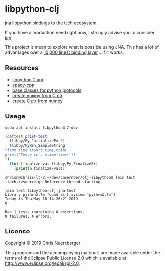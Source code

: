 # libpython-clj

jna libpython bindings to the tech ecosystem.

If you have a production need right now, I strongly advise you to consider
[jep](https://github.com/ninia/jep).

This project is mean to explore what is possible using JNA.  This has a lot of
advantages over a [10,000 line C binding layer](https://github.com/ninia/jep/tree/master/src/main/c)
...if it works.


## Resources

* [libpython C api](https://docs.python.org/3.7/c-api/index.html#c-api-index)
* [spacy-cpp](https://github.com/d99kris/spacy-cpp)
* [base classes for python protocols](https://docs.python.org/3.7/library/collections.abc.html#collections-abstract-base-classes)
* [create numpy from C ptr](https://stackoverflow.com/questions/23930671/how-to-create-n-dim-numpy-array-from-a-pointer)
* [create C ptr from numpy](https://docs.scipy.org/doc/numpy/reference/generated/numpy.ndarray.ctypes.html)


## Usage

```console
sudo apt install libpython3.7-dev
```

```clojure
(deftest print-test
  (libpy/Py_InitializeEx 0)
  (libpy/PyRun_SimpleString
"from time import time,ctime
print('Today is', ctime(time()))
")
  (let [finalize-val (libpy/Py_FinalizeEx)]
    (println finalize-val)))
```

```console
chrisn@chrisn-lt-2:~/dev/cnuernber/clj-libpython$ lein test
:tech.resource.gc Reference thread starting

lein test libpython-clj.jna-test
Library python3.7m found at [:system "python3.7m"]
Today is Thu May 16 14:26:21 2019
0

Ran 1 tests containing 0 assertions.
0 failures, 0 errors.
```

## License

Copyright © 2019 Chris Nuernberger

This program and the accompanying materials are made available under the
terms of the Eclipse Public License 2.0 which is available at
http://www.eclipse.org/legal/epl-2.0.
